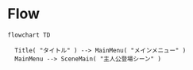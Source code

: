 # Flow

```mermaid
flowchart TD

  Title( "タイトル" ) --> MainMenu( "メインメニュー" )
  MainMenu --> SceneMain( "主人公登場シーン" )
```

